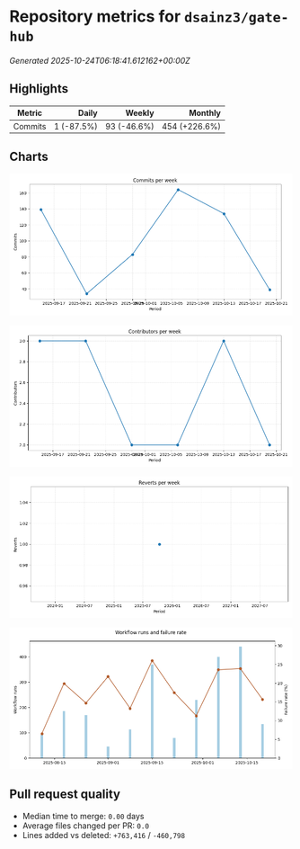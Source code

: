 # Repository metrics for `dsainz3/gate-hub`

_Generated 2025-10-24T06:18:41.612162+00:00Z_

## Highlights

| Metric | Daily | Weekly | Monthly |
| --- | ---: | ---: | ---: |
| Commits | 1 (-87.5%) | 93 (-46.6%) | 454 (+226.6%) |

## Charts

![Commits per week](./commits_per_week.png)

![Contributors per week](./contributors_per_week.png)

![Reverts per week](./reverts_per_week.png)

![CI health](./ci_failure_rate.png)

## Pull request quality

* Median time to merge: `0.00` days
* Average files changed per PR: `0.0`
* Lines added vs deleted: `+763,416` / `-460,798`
